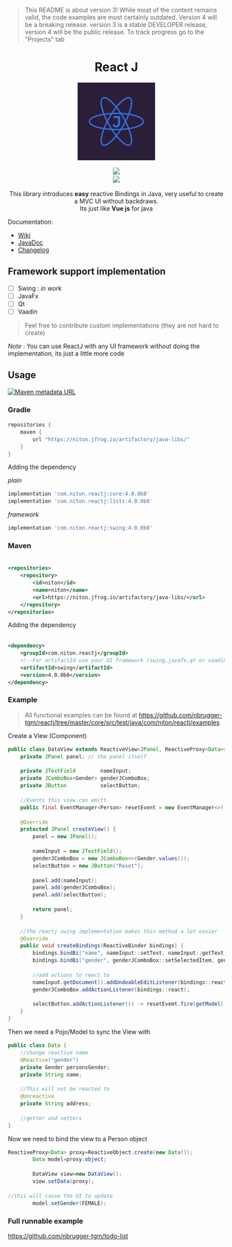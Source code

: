> This README is about version 3! While most of the content remains valid, the code examples are most certainly outdated. Version 4 will be a breaking release.
> version 3 is a stable DEVELOPER release, version 4 will be the public release. To track progress go to the "Projects" tab

<center>
	<h1 align="center">React J</h1>
</center>
<p align="center">
<img src="media/logo.png" alt="Unbenannt" height="180pt"><br/>
</p>
<p align="center">
<a href="https://app.codacy.com/gh/nbrugger-tgm/reactj?utm_source=github.com&utm_medium=referral&utm_content=nbrugger-tgm/reactj&utm_campaign=Badge_Grade_Settings"><img src="https://api.codacy.com/project/badge/Grade/f0aa98c14a794c419f8400de14e3dbc8"></a><br/>
    <a href="https://www.conventionalcommits.org/en/v1.0.0/"><img src="https://img.shields.io/badge/conventional%20commits-✔-brightgreen"/></a>
</p>
<p align="center">
This library introduces <b>easy</b> reactive Bindings in Java, very useful to create a MVC UI without backdraws.<br>
Its just like <b>Vue js</b> for java
</p>

Documentation:

- [Wiki](https://github.com/nbrugger-tgm/reactj/wiki)
- [JavaDoc](https://niton.jfrog.io/artifactory/java-libs/com/niton/reactj/4.0.0b8/reactj-4.0.0b8-javadoc.jar!/index.html)
- [Changelog](CHANGELOG.md)

## Framework support implementation

- [ ] Swing : *in work*
- [ ] JavaFx
- [ ] Qt
- [ ] Vaadin

> Feel free to contribute custom implementations (they are not hard to create)

*Note* : You can use ReactJ with any UI framework without doing the implementation, its just a little more code

## Usage

[![Maven metadata URL](https://img.shields.io/maven-metadata/v?metadataUrl=https%3A%2F%2Fniton.jfrog.io%2Fartifactory%2Fjava-libs%2Fcom%2Fniton%2Freactj%2Fcore%2Fmaven-metadata.xml)](https://niton.jfrog.io/ui/packages/gav:%2F%2Fcom.niton:reactj?name=react&type=packages)

### Gradle

```groovy
repositories {
    maven {
        url "https://niton.jfrog.io/artifactory/java-libs/"
    }
}
```

Adding the dependency

*plain*

```groovy
implementation 'com.niton.reactj:core:4.0.0b8'
implementation 'com.niton.reactj:lists:4.0.0b8'
```

*framework*

```groovy
implementation 'com.niton.reactj:swing:4.0.0b8'
```

### Maven

```xml

<repositories>
    <repository>
        <id>niton</id>
        <name>niton</name>
        <url>https://niton.jfrog.io/artifactory/java-libs/</url>
    </repository>
</repositories>
```

Adding the dependency

```xml

<dependency>
    <groupId>com.niton.reactj</groupId>
    <!--For artifactId use your UI framework (swing,javafx,qt or vaadin)-->
    <artifactId>swing</artifactId>
    <version>4.0.0b8</version>
</dependency>
```

### Example

> All functional examples can be found at https://github.com/nbrugger-tgm/reactj/tree/master/core/src/test/java/com/niton/reactj/examples

Create a View (Component)

```java
public class DataView extends ReactiveView<JPanel, ReactiveProxy<Data>> {
	private JPanel panel; // the panel itself

	private JTextField        nameInput;
	private JComboBox<Gender> genderJComboBox;
	private JButton           selectButton;

	//Events this view can emitt
	public final EventManager<Person> resetEvent = new EventManager<>();

	@Override
	protected JPanel createView() {
		panel = new JPanel();

		nameInput = new JTextField();
		genderJComboBox = new JComboBox<>(Gender.values());
		selectButton = new JButton("Reset");

		panel.add(nameInput);
		panel.add(genderJComboBox);
		panel.add(selectButton);

		return panel;
	}

	//the reactj swing implementation makes this method a lot easier
	@Override
	public void createBindings(ReactiveBinder bindings) {
		bindings.bindBi("name", nameInput::setText, nameInput::getText);
		bindings.bindBi("gender", genderJComboBox::setSelectedItem, genderJComboBox::getSelectedItem);

		//add actions to react to
		nameInput.getDocument().addUndoableEditListener(bindings::react);
		genderJComboBox.addActionListener(bindings::react);

		selectButton.addActionListener(() -> resetEvemt.fire(getModel()));
	}
}
```

Then we need a Pojo/Model to sync the View with

```java
public class Data {
	//change reactive name
	@Reactive("gender")
	private Gender personsGender;
	private String name;

	//This will not be reacted to
	@Unreactive
	private String address;

	//getter and setters
}
```

Now we need to bind the view to a Person object

```java
ReactiveProxy<Data> proxy=ReactiveObject.create(new Data());
		Data model=proxy.object;

		DataView view=new DataView();
		view.setData(proxy);

//this will cause the UI to update
		model.setGender(FEMALE);
```

### Full runnable example

https://github.com/nbrugger-tgm/todo-list
